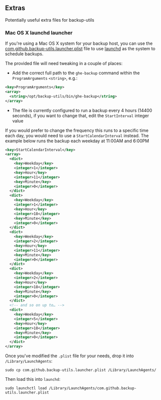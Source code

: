 ## Extras

Potentially useful extra files for backup-utils

### Mac OS X launchd launcher

If you're using a Mac OS X system for your backup host, you can use the
[com.github.backup-utils.launcher.plist](./com.github.backup-utils.launcher.plist)
file to use
[launchd](https://developer.apple.com/library/mac/documentation/macosx/conceptual/bpsystemstartup/chapters/CreatingLaunchdJobs.html)
as the system to schedule backups.

The provided file will need tweaking in a couple of places:

* Add the correct full path to the `ghe-backup` command  within the
`ProgramArguments` `<string>`, e.g.:

```xml
<key>ProgramArguments</key>
<array>
  <string>/opt/backup-utils/bin/ghe-backup</string>
</array>
```

* The file is currently configured to run a backup every 4 hours (14400
  seconds), if you want to change that, edit the `StartInterval` integer value

If you would prefer to change the frequency this runs to a specific time each
day, you would need to use a `StartCalendarInterval` instead. The example below
runs the backup each weekday at 11:00AM and 6:00PM

```xml
<key>StartCalendarInterval</key>
<array>
  <dict>
    <key>Weekday</key>
    <integer>1</integer>
    <key>Hour</key>
    <integer>11</integer>
    <key>Minute</key>
    <integer>0</integer>
  </dict>
  <dict>
    <key>Weekday</key>
    <integer>1</integer>
    <key>Hour</key>
    <integer>18</integer>
    <key>Minute</key>
    <integer>0</integer>
  </dict>
  <dict>
    <key>Weekday</key>
    <integer>2</integer>
    <key>Hour</key>
    <integer>11</integer>
    <key>Minute</key>
    <integer>0</integer>
  </dict>
  <dict>
    <key>Weekday</key>
    <integer>2</integer>
    <key>Hour</key>
    <integer>18</integer>
    <key>Minute</key>
    <integer>0</integer>
  </dict>
  <!-- and so on up to… -->
  <dict>
    <key>Weekday</key>
    <integer>5</integer>
    <key>Hour</key>
    <integer>18</integer>
    <key>Minute</key>
    <integer>0</integer>
  </dict>
</array>
```


Once you've modified the `.plist` file for your needs, drop it into
`/Library/LaunchAgents`:

    sudo cp com.github.backup-utils.launcher.plist /Library/LaunchAgents/

Then load this into `launchd`:

    sudo launchctl load /Library/LaunchAgents/com.github.backup-utils.launcher.plist
